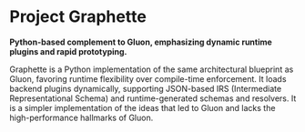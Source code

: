 # Project Graphette

**Python-based complement to Gluon, emphasizing dynamic runtime plugins and rapid prototyping.**

Graphette is a Python implementation of the same architectural blueprint as Gluon, favoring runtime flexibility over compile-time enforcement. It loads backend plugins dynamically, supporting JSON-based IRS (Intermediate Representational Schema) and runtime-generated schemas and resolvers. It is a simpler implementation of the ideas that led to Gluon and lacks the high-performance hallmarks of Gluon.
